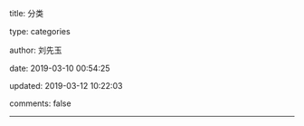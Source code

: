 title: 分类

type: categories

author: 刘先玉

date: 2019-03-10 00:54:25

updated: 2019-03-12 10:22:03

comments: false

---

